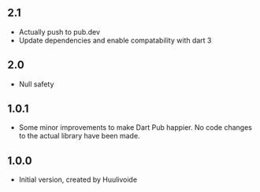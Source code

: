 ## 2.1
- Actually push to pub.dev
- Update dependencies and enable compatability with dart 3

## 2.0
- Null safety

## 1.0.1
- Some minor improvements to make Dart Pub happier.
  No code changes to the actual library have been made.

## 1.0.0

- Initial version, created by Huulivoide
